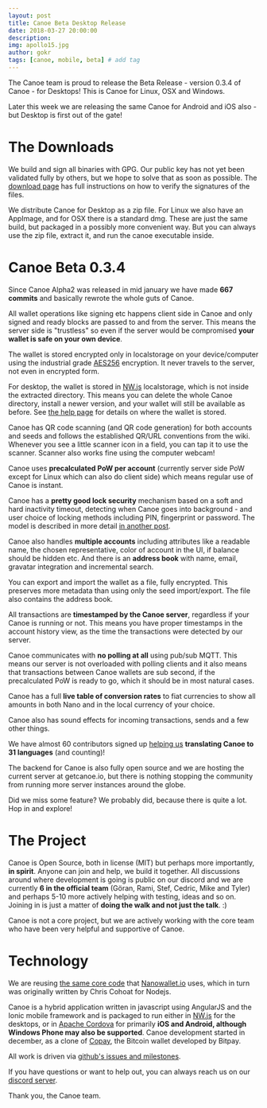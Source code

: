 ```yaml
---
layout: post
title: Canoe Beta Desktop Release
date: 2018-03-27 20:00:00
description: 
img: apollo15.jpg  
author: gokr
tags: [canoe, mobile, beta] # add tag
---
```

 The Canoe team is proud to release the Beta Release - version 0.3.4 of Canoe  - for Desktops! This is Canoe for Linux, OSX and Windows.

Later this week we are releasing the same Canoe for Android and iOS also - but Desktop is first out of the gate!

<!--more-->

# The Downloads
We build and sign all binaries with GPG. Our public key has not yet been validated fully by others, but we hope to solve that as soon as possible. The [download page](/download/) has full instructions on how to verify the signatures of the files.

We distribute Canoe for Desktop as a zip file. For Linux we also have an AppImage, and for OSX there is a standard dmg. These are just the same build, but packaged in a possibly more convenient way. But you can always use the zip file, extract it, and run the canoe executable inside.

# Canoe Beta 0.3.4
Since Canoe Alpha2 was released in mid january we have made **667 commits** and basically rewrote the whole guts of Canoe.

All wallet operations like signing etc happens client side in Canoe and only signed and ready blocks are passed to and from the server. This means the server side is "trustless" so even if the server would be compromised **your wallet is safe on your own device**.

The wallet is stored encrypted only in localstorage on your device/computer using the industrial grade [AES256](https://en.wikipedia.org/wiki/Advanced_Encryption_Standard) encryption. It never travels to the server, not even in encrypted form.

For desktop, the wallet is stored in [NW.js](https://nwjs.io/) localstorage, which is not inside the extracted directory. This means you can delete the whole Canoe directory, install a newer version, and your wallet will still be available as before. See [the help page](/help/) for details on where the wallet is stored.

Canoe has QR code scanning (and QR code generation) for both accounts and seeds and follows the established QR/URL conventions from the wiki. Whenever you see a little scanner icon in a field, you can tap it to use the scanner. Scanner also works fine using the computer webcam!

Canoe uses **precalculated PoW per account** (currently server side PoW except for Linux which can also do client side) which means regular use of Canoe is instant.

Canoe has a **pretty good lock security** mechanism based on a soft and hard inactivity timeout, detecting when Canoe goes into background - and user choice of locking methods including PIN, fingerprint or password. The model is described in more detail [in another post](https://getcanoe.io/2018/02/11/security-in-beta.html).

Canoe also handles **multiple accounts** including attributes like a readable name, the chosen representative, color of account in the UI, if balance should be hidden etc. And there is an **address book** with name, email, gravatar integration and incremental search.

You can export and import the wallet as a file, fully encrypted. This preserves more metadata than using only the seed import/export. The file also contains the address book.

All transactions are **timestamped by the Canoe server**, regardless if your Canoe is running or not. This means you have proper timestamps in the account history view, as the time the transactions were detected by our server.

Canoe communicates with **no polling at all** using pub/sub MQTT. This means our server is not overloaded with polling clients and it also means that transactions between Canoe wallets are sub second, if the precalculated PoW is ready to go, which it should be in most natural cases.

Canoe has a full **live table of conversion rates** to fiat currencies to show all amounts in both Nano and in the local currency of your choice.

Canoe also has sound effects for incoming transactions, sends and a few other things. 

We have almost 60 contributors signed up [helping us](https://poeditor.com/join/project/cnSZa85DRN) **translating Canoe to 31 languages** (and counting)!

The backend for Canoe is also fully open source and we are hosting the current server at getcanoe.io, but there is nothing stopping the community from running more server instances around the globe.

Did we miss some feature? We probably did, because there is quite a lot. Hop in and explore!

# The Project
Canoe is Open Source, both in license (MIT) but perhaps more importantly, **in spirit**. Anyone can join and help, we build it together. All discussions around where development is going is public on our discord and we are currently **6 in the official team** (Göran, Rami, Stef, Cedric, Mike and Tyler) and perhaps 5-10 more actively helping with testing, ideas and so on. Joining in is just a matter of **doing the walk and not just the talk**. :)

Canoe is not a core project, but we are actively working with the core team who have been very helpful and supportive of Canoe.

# Technology
We are reusing [the same core code](https://github.com/chriscohoat/rai-wallet) that [Nanowallet.io](https://nanowallet.io) uses, which in turn was originally written by Chris Cohoat for Nodejs.

Canoe is a hybrid application written in javascript using AngularJS and the Ionic mobile framework and is packaged to run either in [NW.js](https://nwjs.io/) for the desktops, or in [Apache Cordova](https://cordova.apache.org/) for primarily **iOS and Android, although Windows Phone may also be supported**. Canoe development started in december, as a clone of [Copay](https://copay.io), the Bitcoin wallet developed by Bitpay.

All work is driven via [github's issues and milestones](https://github.com/getcanoe/canoe/milestone/2).

If you have questions or want to help out, you can always reach us on our [discord server](https://discord.gg/ecVcJM3).

Thank you, the Canoe team.